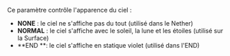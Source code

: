 Ce paramètre contrôle l'apparence du ciel :

- **NONE** : le ciel ne s'affiche pas du tout (utilisé dans le Nether)
- **NORMAL** : le ciel s'affiche avec le soleil, la lune et les étoiles (utilisé sur la Surface)
- \*\*END \*\*: le ciel s'affiche en statique violet (utilisé dans l'END)